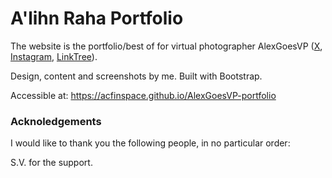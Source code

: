 # A'lihn Raha Portfolio

The website is the portfolio/best of for virtual photographer AlexGoesVP ([X](https://twitter.com/AlexGoesVP), [Instagram](https://www.instagram.com/alexgoesvp/), [LinkTree](https://linktr.ee/alexgoesvp)).

Design, content and screenshots by me. Built with Bootstrap.

Accessible at: https://acfinspace.github.io/AlexGoesVP-portfolio


### Acknoledgements

I would like to thank you the following people, in no particular order:

S.V. for the support.



